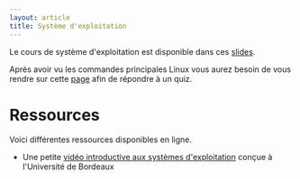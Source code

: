 ```yaml
---
layout: article
title: Système d'exploitation
---
```


Le cours de système d'exploitation est disponible dans ces [slides](./cours.pdf).

Après avoir vu les commandes principales Linux vous aurez besoin de
vous rendre sur cette
[page](https://moodle1.u-bordeaux.fr/mod/lesson/view.php?id=415702)
afin de répondre à un quiz.

# Ressources

Voici différentes ressources disponibles en ligne.

* Une petite
  [vidéo introductive aux systèmes d'exploitation](https://youtu.be/np5SDSeTdAY)
  conçue à l'Université de Bordeaux

